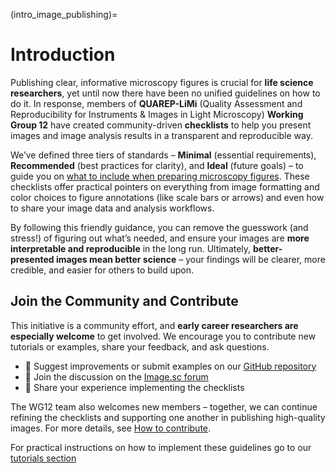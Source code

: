 (intro_image_publishing)=
# Introduction


Publishing clear, informative microscopy figures is crucial for **life science researchers**, yet until now there have been no unified guidelines on how to do it. In response, members of **QUAREP-LiMi** (Quality Assessment and Reproducibility for Instruments & Images in Light Microscopy) **Working Group 12** have created community-driven **checklists** to help you present images and image analysis results in a transparent and reproducible way. 

We’ve defined three tiers of standards – **Minimal** (essential requirements), **Recommended** (best practices for clarity), and **Ideal** (future goals) – to guide you on [what to include when preparing microscopy figures](https://pmc.ncbi.nlm.nih.gov/articles/PMC10922596/). These checklists offer practical pointers on everything from image formatting and color choices to figure annotations (like scale bars or arrows) and even how to share your image data and analysis workflows.

By following this friendly guidance, you can remove the guesswork (and stress!) of figuring out what’s needed, and ensure your images are **more interpretable and reproducible** in the long run. Ultimately, **better-presented images mean better science** – your findings will be clearer, more credible, and easier for others to build upon.

## Join the Community and Contribute

This initiative is a community effort, and **early career researchers are especially welcome** to get involved. We encourage you to contribute new tutorials or examples, share your feedback, and ask questions.

- 💬 Suggest improvements or submit examples on our [GitHub repository](https://github.com/QUAREP-LiMi/WG12_checklists_for_image_publishing)
- 🧠 Join the discussion on the [Image.sc forum](https://forum.image.sc/tag/quarep)  
- 🧪 Share your experience implementing the checklists

The WG12 team also welcomes new members – together, we can continue refining the checklists and supporting one another in publishing high-quality images. For more details, see [How to contribute](/other_resources/how_to_contribute.md).


For practical instructions on how to implement these guidelines go to our [tutorials section](/tutorials/intro_tutorials.md)

<!--Notes which will not be shown on the actual page-->